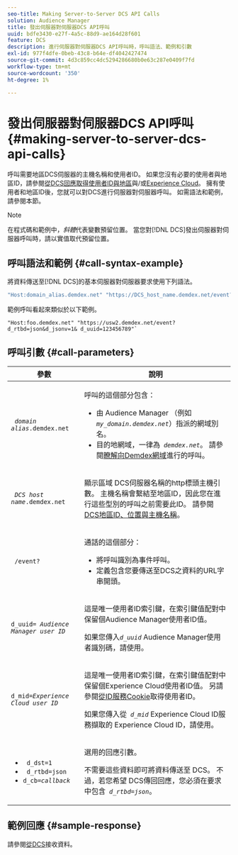 ```yaml
---
seo-title: Making Server-to-Server DCS API Calls
solution: Audience Manager
title: 發出伺服器對伺服器DCS API呼叫
uuid: bdfe3430-e27f-4a5c-88d9-ae164d28f601
feature: DCS
description: 進行伺服器對伺服器DCS API呼叫時，呼叫語法、範例和引數
exl-id: 977f4dfe-0beb-43c8-b64e-df4042427474
source-git-commit: 4d3c859cc4dc5294286680b0e63c287e0409f7fd
workflow-type: tm+mt
source-wordcount: '350'
ht-degree: 1%

---
```


# 發出伺服器對伺服器DCS API呼叫 {#making-server-to-server-dcs-api-calls}

呼叫需要地區DCS伺服器的主機名稱和使用者ID。 如果您沒有必要的使用者與地區ID，請參閱[從DCS回應取得使用者ID與地區](/help/using/api/dcs-intro/dcs-s2s/dcs-aam-ids.md)與/或[Experience Cloud](/help/using/api/dcs-intro/dcs-s2s/dcs-mcid-ids.md)。 擁有使用者和地區ID後，您就可以對DCS進行伺服器對伺服器呼叫。 如需語法和範例，請參閱本節。

>[!NOTE]
>
>在程式碼和範例中，*斜體*&#x200B;代表變數預留位置。 當您對[!DNL DCS]發出伺服器對伺服器呼叫時，請以實值取代預留位置。

## 呼叫語法和範例 {#call-syntax-example}

將資料傳送至[!DNL DCS]的基本伺服器對伺服器要求使用下列語法。

```js
"Host:domain_alias.demdex.net" "https://DCS_host_name.demdex.net/event?d_rtbd=json&d_jsonv=1&d_uuid=userID
```

範例呼叫看起來類似於以下範例。

```
"Host:foo.demdex.net" "https://usw2.demdex.net/event?d_rtbd=json&d_jsonv=1& d_uuid=123456789"`
```

## 呼叫引數 {#call-parameters}

<table id="table_3AF4466009B64F0C9CBE7904A4096E0C"> 
 <thead> 
  <tr> 
   <th colname="col1" class="entry"> 參數 </th> 
   <th colname="col2" class="entry"> 說明 </th> 
  </tr> 
 </thead>
 <tbody> 
  <tr> 
   <td colname="col1"> <p><code> <i>domain alias</i>.demdex.net</code> </p> </td> 
   <td colname="col2"> <p>呼叫的這個部分包含： </p> <p> 
     <ul id="ul_3EDA9C7BA6794D06BCB07A75A9BD2372"> 
      <li id="li_74624CA78D6F4536A8164AE1FA1DECB9">由<span class="keyword"> Audience Manager</span> （例如<i><code> my_domain.demdex.net</code></i>）指派的網域別名。 </li> 
      <li id="li_08ABE91CA247403AA480B3FB4BEF83BA">目的地網域，一律為<i><code> demdex.net</code></i>。 請參閱<a href="../../../reference/demdex-calls.md">瞭解向Demdex網域</a>進行的呼叫。 </li> 
     </ul> </p> </td> 
  </tr> 
  <tr> 
   <td colname="col1"> <p><code> <i>DCS host name</i>.demdex.net</code> </p> </td> 
   <td colname="col2"> <p>顯示區域<span class="wintitle"> DCS</span>伺服器名稱的http標頭主機引數。 主機名稱會繫結至地區ID，因此您在進行這些型別的呼叫之前需要此ID。 請參閱<a href="../../../api/dcs-intro/dcs-api-reference/dcs-regions.md"> DCS地區ID、位置與主機名稱</a>。 </p> </td> 
  </tr> 
  <tr> 
   <td colname="col1"> <p><code> /event?</code> </p> </td> 
   <td colname="col2"> <p>通話的這個部分： </p> <p> 
     <ul id="ul_6332444A305A4F12A7CBE471CA508516"> 
      <li id="li_1C5C111B2B0E4621B3FC0C20D6516041">將呼叫識別為事件呼叫。 </li> 
      <li id="li_DBCE9B1C70604A629ECD7AC0A9052198">定義包含您要傳送至DCS之資料的URL字串開頭。 </li> 
     </ul> </p> </td> 
  </tr> 
  <tr> 
   <td colname="col1"> <p><code>d_uuid= <i>Audience Manager user ID</i></code> </p> </td> 
   <td colname="col2"> <p>這是唯一使用者ID索引鍵，在索引鍵值配對中保留<span class="keyword">個Audience Manager</span>使用者ID值。 </p> <p>如果您傳入<code><i>d_uuid</i></code> Audience Manager<span class="keyword">使用者識別碼，請使用</span>。 </p> </td>
  </tr> 
  <tr> 
   <td colname="col1"> <p><code>d_mid=<i>Experience Cloud user ID</i></code> </p> </td> 
   <td colname="col2"> <p>這是唯一使用者ID索引鍵，在索引鍵值配對中保留<span class="keyword">個Experience Cloud</span>使用者ID值。 另請參閱<a href="../../../api/dcs-intro/dcs-s2s/dcs-mcid-ids.md#get-user-ids-from-service-cookie">從ID服務Cookie</a>取得使用者ID。 </p> <p>如果您傳入從<i><code> d_mid</code></i> Experience Cloud<span class="keyword"> ID服務擷取的</span> Experience Cloud<span class="keyword"> ID，請使用</span>。 </p> </td> 
  </tr> 
  <tr> 
   <td colname="col1"> <p> 
     <ul id="ul_36E2C1A0538D4D2C94DFC1335720A524"> 
      <li id="li_8902EED431CE4F0189A94868FA52DB1F"><code> d_dst=1</code> </li> 
      <li id="li_4B6B29499D444E31808DE0A9AA0442D0"><code> d_rtbd=json</code> </li> 
      <li id="li_3430CD0438604B83BE6437E6EC480816"><code>d_cb=<i>callback</i></code> </li> 
     </ul> </p> </td> 
   <td colname="col2"> <p>選用的回應引數。 </p> <p> 不需要這些資料即可將資料傳送至<span class="wintitle"> DCS</span>。 不過，若您希望<span class="wintitle"> DCS</span>傳回回應，您必須在要求中包含<i><code> d_rtbd=json</code></i>。 </p> </td> 
  </tr> 
 </tbody> 
</table>

## 範例回應 {#sample-response}

請參閱[從DCS](../../../api/dcs-intro/dcs-event-calls/dcs-url-receive.md)接收資料。
